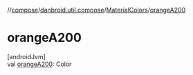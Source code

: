 //[compose](../../../index.md)/[danbroid.util.compose](../index.md)/[MaterialColors](index.md)/[orangeA200](orange-a200.md)

# orangeA200

[androidJvm]\
val [orangeA200](orange-a200.md): Color

